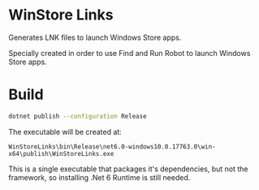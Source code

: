 # WinStore Links

Generates LNK files to launch Windows Store apps.

Specially created in order to use Find and Run Robot to launch Windows Store apps.

# Build

```sh
dotnet publish --configuration Release
```

The executable will be created at: 

```
WinStoreLinks\bin\Release\net6.0-windows10.0.17763.0\win-x64\publish\WinStoreLinks.exe
```

This is a single executable that packages it's dependencies, but not the framework, 
so installing .Net 6 Runtime is still needed.
